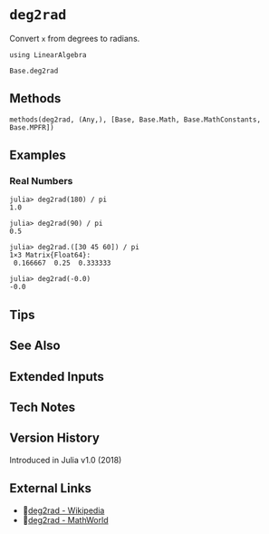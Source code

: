 # `deg2rad`

Convert `x` from degrees to radians.

```@setup repl_only
using LinearAlgebra
```
```@docs
Base.deg2rad
```


## Methods

```@repl
methods(deg2rad, (Any,), [Base, Base.Math, Base.MathConstants, Base.MPFR])
```


## Examples

### Real Numbers
```jldoctest
julia> deg2rad(180) / pi
1.0

julia> deg2rad(90) / pi
0.5

julia> deg2rad.([30 45 60]) / pi
1×3 Matrix{Float64}:
 0.166667  0.25  0.333333

julia> deg2rad(-0.0)
-0.0
```


## Tips


## See Also


## Extended Inputs


## Tech Notes


## Version History

Introduced in Julia v1.0 (2018)


## External Links
- 🔗[deg2rad - Wikipedia](https://en.wikipedia.org/wiki/ )
- 🔗[deg2rad - MathWorld](https://mathworld.wolfram.com/ )
